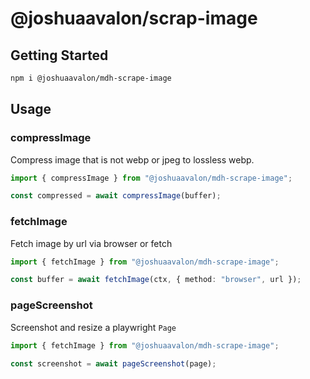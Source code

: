 # @joshuaavalon/scrap-image

## Getting Started

```sh
npm i @joshuaavalon/mdh-scrape-image
```

## Usage

### compressImage

Compress image that is not webp or jpeg to lossless webp.

```ts
import { compressImage } from "@joshuaavalon/mdh-scrape-image";

const compressed = await compressImage(buffer);
```

### fetchImage

Fetch image by url via browser or fetch

```ts
import { fetchImage } from "@joshuaavalon/mdh-scrape-image";

const buffer = await fetchImage(ctx, { method: "browser", url });
```

### pageScreenshot

Screenshot and resize a playwright `Page`

```ts
import { fetchImage } from "@joshuaavalon/mdh-scrape-image";

const screenshot = await pageScreenshot(page);
```
